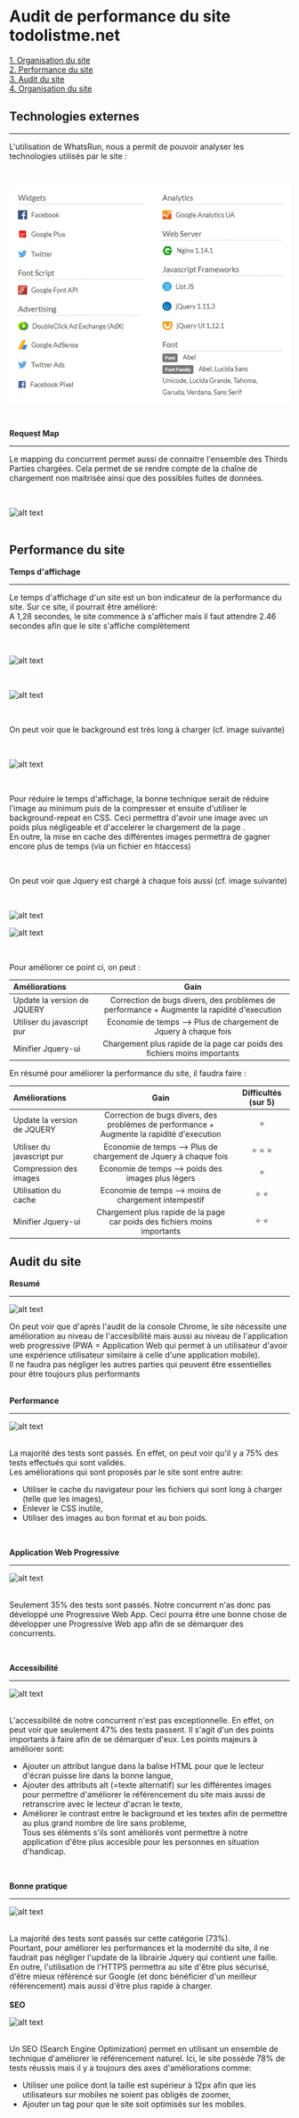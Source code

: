 # **Audit de performance du site todolistme.net**

[1. Organisation du site](#organisation-du-site)  
[2. Performance du site](#performance-du-site)  
[3. Audit du site](#audit-du-site)  
[4. Organisation du site](#organisation-du-site)  



## Technologies externes

****

L'utilisation de WhatsRun, nous a permit de pouvoir analyser les technologies utilisés par le site :  

<br>

![alt text](../img/Capture.PNG "Technologies utilisées sur todolistme.net")  

<br>

**Request Map**
***

Le mapping du concurrent permet aussi de connaitre l'ensemble des Thirds Parties chargées. Cela permet de 
se rendre compte de la chaîne de chargement non maitrisée ainsi que des possibles fuites de données.

<br>

![alt text](../images/request_map.png "Request Map de totolistme")  
<br> 

## Performance du site

**Temps d'affichage**
****

Le temps d'affichage d'un site est un bon indicateur de la performance du site. 
Sur ce site, il pourrait être amélioré:  
A 1,28 secondes, le site commence à s'afficher mais il faut attendre 2.46 secondes 
afin que le site s'affiche complètement

<br>

![alt text](../images/1,28.png)  

<br>

![alt text](../images/2,46.png)  

<br>

On peut voir que le background est très long à charger (cf. image suivante)

<br>

![alt text](../images/imagelongue.png)

<br>

Pour réduire le temps d'affichage, la bonne technique serait de réduire l'image au minimum puis de la compresser
 et ensuite d'utiliser le background-repeat en CSS. Ceci permettra d'avoir une image avec un poids
 plus négligeable et d'accelerer le chargement de la page .  
En outre, la mise en cache des différentes images permettra de gagner encore plus de temps 
(via un fichier en htaccess)

<br>

On peut voir que Jquery est chargé à chaque fois aussi (cf. image suivante)

<br>

![alt text](../images/jquery.png)

![alt text](../images/jquery_coverage.png)


<br>

Pour améliorer ce point ci, on peut :

| Améliorations                    |     Gain                                                                                         |
| :------------                    | :-------------:                                                                                  | 
|   Update la version de JQUERY    |   Correction de bugs divers, des problèmes de performance + Augmente la rapidité d'execution     |
|   Utiliser du javascript pur     |   Economie de temps --> Plus de chargement de Jquery à chaque fois                               |
|   Minifier Jquery-ui             |   Chargement plus rapide de la page car poids des fichiers moins importants                      |


En résumé pour améliorer la performance du site, il faudra faire :

| Améliorations                     |     Gain                                                                                         | Difficultés (sur 5) |
| :------------                     | :-------------:                                                                                  | :-------------:     | 
|   Update la version de JQUERY     |   Correction de bugs divers, des problèmes de performance + Augmente la rapidité d'execution     | :star:              |
|   Utiliser du javascript pur      |   Economie de temps --> Plus de chargement de Jquery à chaque fois                               | :star: :star: :star:|
|   Compression des images          | Economie de temps --> poids des images plus légers                                               | :star:              |
|   Utilisation du cache            | Economie de temps --> moins de chargement intempestif                                            | :star: :star:       |
|   Minifier Jquery-ui              |   Chargement plus rapide de la page car poids des fichiers moins importants                      | :star: :star:       |


## Audit du site

**Resumé**
***
![alt text](../images/performance.png)
<br>

On peut voir que d'après l'audit de la console Chrome, le site nécessite une amélioration au niveau de l'accesibilité mais aussi
au niveau de l'application web progressive (PWA = Application Web qui permet à un utilisateur d'avoir une
 expérience utilisateur similaire à celle d'une application mobile).  
 Il ne faudra pas négliger les autres parties qui peuvent être essentielles 
 pour être toujours plus performants  
<br>

**Performance**
***
![alt text](../images/performance2.png)  
<br>

La majorité des tests sont passés. En effet, on peut voir qu'il y a 75% des tests effectués qui sont validés.  
Les améliorations qui sont proposés par le site sont entre autre:
* Utiliser le cache du navigateur pour les fichiers qui sont long à charger (telle que les images),
* Enlever le CSS inutile,
* Utiliser des images au bon format et au bon poids.  
<br>

**Application Web Progressive**
***
![alt text](../images/pwa.png)  
<br>

Seulement 35% des tests sont passés. Notre concurrent n'as donc pas développé une Progressive Web App. 
Ceci pourra être une bonne chose de développer une Progressive Web app afin de se démarquer des concurrents.

<br>


**Accessibilité**
***
![alt text](../images/accessibility.png)  
<br>

L'accessibilité de notre concurrent n'est pas exceptionnelle. En effet, on peut voir que seulement 47% des 
tests passent. Il s'agit d'un des points importants à faire afin de se démarquer d'eux. 
Les points majeurs à améliorer sont:                
 - Ajouter un attribut langue dans la balise HTML pour que le lecteur d'écran puisse lire dans la bonne langue,
 - Ajouter des attributs alt (=texte alternatif) sur les différentes images pour permettre d'améliorer 
   le référencement du site mais aussi de retranscrire avec le lecteur d'acran le texte,
- Améliorer le contrast entre le background et les textes afin de permettre au plus grand nombre de lire 
  sans probleme,  
 Tous ses élèments s'ils sont améliorés vont permettre à notre application d'être plus accesible 
pour les personnes en situation d'handicap.   
<br>

**Bonne pratique**
***
![alt text](../images/best_pratices.png)  
<br>  

La majorité des tests sont passés sur cette catégorie (73%).  
Pourtant, pour améliorer les performances et la modernité du site,
il ne faudrait pas négliger l'update de la librairie Jquery qui contient une faille.  
En outre, l'utilisation de l'HTTPS permettra au site d'être plus sécurisé, 
d'être mieux référencé sur Google (et donc bénéficier d'un meilleur référencement) 
mais aussi d'être plus rapide à charger.  
<br> 
**SEO**

![alt text](../images/SEO.png)  
<br>

Un SEO (Search Engine Optimization) permet en utilisant un ensemble de technique 
d'améliorer le référencement naturel. Ici, le site possède 78% de tests réussis 
mais il y a toujours des axes d'améliorations comme:
- Utiliser une police dont la taille est supérieur à 12px afin que les utilisateurs 
sur mobiles ne soient pas obligés de zoomer,
- Ajouter un tag <meta name="viewport"> pour que le site soit optimisés sur les mobiles.







